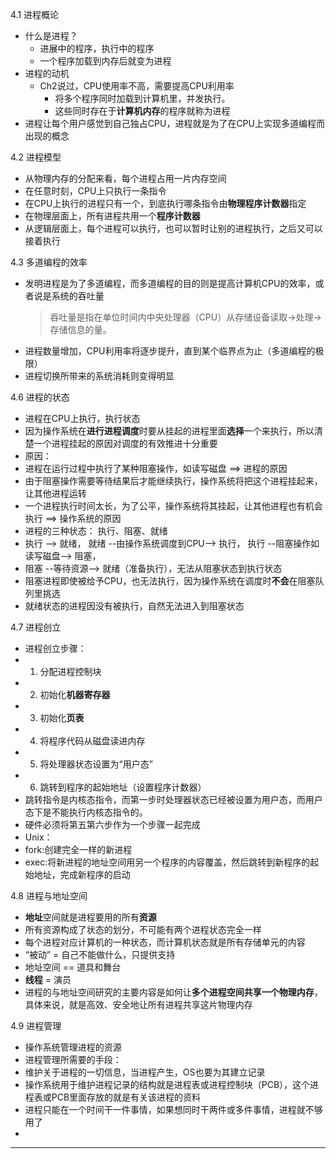4.1 进程概论
* 什么是进程？
  * 进展中的程序，执行中的程序
  * 一个程序加载到内存后就变为进程
* 进程的动机
  * Ch2说过，CPU使用率不高，需要提高CPU利用率
    * 将多个程序同时加载到计算机里，并发执行。
    * 这些同时存在于**计算机内存**的程序就称为进程
* 进程让每个用户感觉到自己独占CPU，进程就是为了在CPU上实现多道编程而出现的概念

4.2 进程模型

* 从物理内存的分配来看，每个进程占用一片内存空间
* 在任意时刻，CPU上只执行一条指令
 * 在CPU上执行的进程只有一个，到底执行哪条指令由**物理程序计数器**指定
 * 在物理层面上，所有进程共用一个**程序计数器**
 * 从逻辑层面上，每个进程可以执行，也可以暂时让别的进程执行，之后又可以接着执行

 
4.3 多道编程的效率
 * 发明进程是为了多道编程，而多道编程的目的则是提高计算机CPU的效率，或者说是系统的吞吐量 
   >吞吐量是指在单位时间内中央处理器（CPU）从存储设备读取->处理->存储信息的量。
 * 进程数量增加，CPU利用率将逐步提升，直到某个临界点为止（多道编程的极限）
  * 进程切换所带来的系统消耗则变得明显
  
4.6 进程的状态
* 进程在CPU上执行，执行状态
 * 因为操作系统在**进行进程调度**时要从挂起的进程里面**选择**一个来执行，所以清楚一个进程挂起的原因对调度的有效推进十分重要
* 原因：
 * 进程在运行过程中执行了某种阻塞操作，如读写磁盘  ==> 进程的原因
  * 由于阻塞操作需要等待结果后才能继续执行，操作系统将把这个进程挂起来，让其他进程运转
 * 一个进程执行时间太长，为了公平，操作系统将其挂起，让其他进程也有机会执行  ==> 操作系统的原因
* 进程的三种状态： 执行、阻塞、就绪
 * 执行 --> 就绪， 就绪 --由操作系统调度到CPU--> 执行， 执行 --阻塞操作如读写磁盘--> 阻塞， 
 * 阻塞 --等待资源--> 就绪（准备执行），无法从阻塞状态到执行状态
  * 阻塞进程即使被给予CPU，也无法执行，因为操作系统在调度时**不会**在阻塞队列里挑选
 * 就绪状态的进程因没有被执行，自然无法进入到阻塞状态
 
4.7 进程创立
 * 进程创立步骤：
  * 1. 分配进程控制块
  * 2. 初始化**机器寄存器**
  * 3. 初始化**页表**
  * 4. 将程序代码从磁盘读进内存
  * 5. 将处理器状态设置为“用户态”
  * 6. 跳转到程序的起始地址（设置程序计数器）
   * 跳转指令是内核态指令，而第一步时处理器状态已经被设置为用户态，而用户态下是不能执行内核态指令的。
   * 硬件必须将第五第六步作为一个步骤一起完成
 * Unix：
  * fork:创建完全一样的新进程
  * exec:将新进程的地址空间用另一个程序的内容覆盖，然后跳转到新程序的起始地址，完成新程序的启动
   
 4.8 进程与地址空间
 * **地址**空间就是进程要用的所有**资源**
  * 所有资源构成了状态的划分，不可能有两个进程状态完全一样
  * 每个进程对应计算机的一种状态，而计算机状态就是所有存储单元的内容
 * “被动” = 自己不能做什么，只提供支持
  * 地址空间 == 道具和舞台
  * **线程** = 演员
 * 进程的与地址空间研究的主要内容是如何让**多个进程空间共享一个物理内存**，具体来说，就是高效、安全地让所有进程共享这片物理内存

 4.9 进程管理
 * 操作系统管理进程的资源
 * 进程管理所需要的手段：
  * 维护关于进程的一切信息，当进程产生，OS也要为其建立记录
  * 操作系统用于维护进程记录的结构就是进程表或进程控制块（PCB），这个进程表或PCB里面存放的就是有关该进程的资料
 * 进程只能在一个时间干一件事情，如果想同时干两件或多件事情，进程就不够用了
 *










--------------------------------

